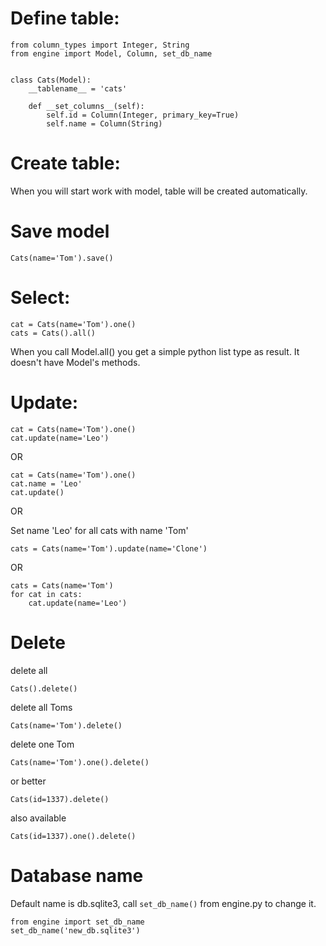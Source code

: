 # Define table:
```
from column_types import Integer, String
from engine import Model, Column, set_db_name


class Cats(Model):
    __tablename__ = 'cats'

    def __set_columns__(self):
        self.id = Column(Integer, primary_key=True)
        self.name = Column(String)
```

# Create table:

When you will start work with model, table will be created automatically.


# Save model
`Cats(name='Tom').save()`

# Select:

```
cat = Cats(name='Tom').one()
cats = Cats().all()
```

When you call Model.all() you get a simple python list type as result. It doesn't have Model's methods.


# Update:
```
cat = Cats(name='Tom').one()
cat.update(name='Leo')
```
OR
```
cat = Cats(name='Tom').one()
cat.name = 'Leo'
cat.update()
```
OR

Set name 'Leo' for all cats with name 'Tom'
```
cats = Cats(name='Tom').update(name='Clone')
```
OR
```
cats = Cats(name='Tom')
for cat in cats:
    cat.update(name='Leo')
```

# Delete

delete all
```
Cats().delete()
```
delete all Toms
```
Cats(name='Tom').delete()
```
delete one Tom
```
Cats(name='Tom').one().delete()
```
or better
```
Cats(id=1337).delete()
```
also available
```
Cats(id=1337).one().delete()
```

# Database name
Default name is db.sqlite3, call `set_db_name()` from engine.py to change it.

```
from engine import set_db_name
set_db_name('new_db.sqlite3')
```
